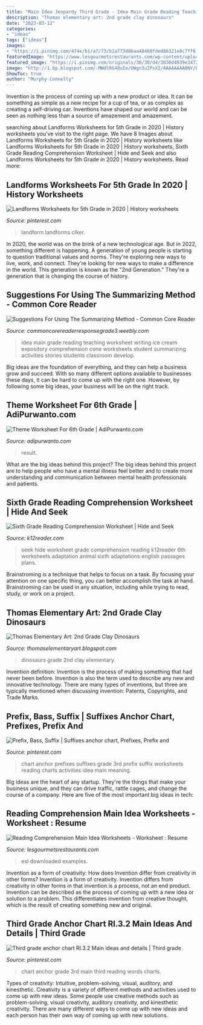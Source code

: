 ```yaml
---
title: "Main Idea Jeopardy Third Grade - Idea Main Grade Reading Teaching Worksheet Writing Ice Cream Expository Comprehension Cone Worksheets Student Summarizing Activities Stories Students Classroom Develop"
description: "Thomas elementary art: 2nd grade clay dinosaurs"
date: "2023-03-12"
categories:
- "ideas"
tags: ["ideas"]
images:
- "https://i.pinimg.com/474x/b1/a7/73/b1a773d86aa48460fded86321e0c7ff6.jpg"
featuredImage: "https://www.lesgourmetsrestaurants.com/wp-content/uploads/2020/05/reading-comprehension-main-idea-worksheets.jpg"
featured_image: "https://i.pinimg.com/originals/30/30/d4/3030d4939e3472dc368e8db93c0f64be.jpg"
image: "http://1.bp.blogspot.com/-MWdlRS48uIo/UWgn3uIPsXI/AAAAAAAABNY/DEsExrJ_o4E/s320/DSC00903.JPG"
ShowToc: true
author: "Murphy Connelly"
---
```



Invention is the process of coming up with a new product or idea. It can be something as simple as a new recipe for a cup of tea, or as complex as creating a self-driving car. Inventions have shaped our world and can be seen as nothing less than a source of amazement and amazement.

	

		
searching about Landforms Worksheets for 5th Grade in 2020 | History worksheets you've visit to the right page. We have 8 Images about Landforms Worksheets for 5th Grade in 2020 | History worksheets like Landforms Worksheets for 5th Grade in 2020 | History worksheets, Sixth Grade Reading Comprehension Worksheet | Hide and Seek and also Landforms Worksheets for 5th Grade in 2020 | History worksheets. Read more:
		
    
## Landforms Worksheets For 5th Grade In 2020 | History Worksheets

<img loading=lazy src="https://i.pinimg.com/originals/30/30/d4/3030d4939e3472dc368e8db93c0f64be.jpg" onerror="this.onerror=null;this.src='https://tse1.mm.bing.net/th?id=OIP.P6ZcvM0MuqYXJLV26dOq4wHaJc&amp;pid=15.1';" alt="Landforms Worksheets for 5th Grade in 2020 | History worksheets">

_Source: pinterest.com_

>landform landforms clker. 

	

In 2020, the world was on the brink of a new technological age. But in 2022, something different is happening. A generation of young people is starting to question traditional values and norms. They're exploring new ways to live, work, and connect. They're looking for new ways to make a difference in the world. This generation is known as the "2nd Generation." They're a generation that is changing the course of history.

    
## Suggestions For Using The Summarizing Method - Common Core Reader

<img loading=lazy src="http://commoncorereaderresponsegrade3.weebly.com/uploads/3/0/7/4/30747801/5346409_orig.jpg" onerror="this.onerror=null;this.src='https://tse1.mm.bing.net/th?id=OIP.zwgGDPUdWYuZl59kr0M7uwHaJ2&amp;pid=15.1';" alt="Suggestions For Using The Summarizing Method - Common Core Reader">

_Source: commoncorereaderresponsegrade3.weebly.com_

>idea main grade reading teaching worksheet writing ice cream expository comprehension cone worksheets student summarizing activities stories students classroom develop. 

	

Big ideas are the foundation of everything, and they can help a business grow and succeed. With so many different options available to businesses these days, it can be hard to come up with the right one. However, by following some big ideas, your business will be on the right track.

    
## Theme Worksheet For 6th Grade | AdiPurwanto.com

<img loading=lazy src="https://i.pinimg.com/474x/b1/a7/73/b1a773d86aa48460fded86321e0c7ff6.jpg" onerror="this.onerror=null;this.src='https://tse3.mm.bing.net/th?id=OIP.VN_dAS6NiI0XlWGNoK_cegAAAA&amp;pid=15.1';" alt="Theme Worksheet For 6th Grade | AdiPurwanto.com">

_Source: adipurwanto.com_

>result. 

	

What are the big ideas behind this project?
The big ideas behind this project are to help people who have a mental illness feel better and to create more understanding and communication between mental health professionals and patients.

    
## Sixth Grade Reading Comprehension Worksheet | Hide And Seek

<img loading=lazy src="http://www.k12reader.com/wp-content/uploads/GR6_Hide_And_Seek.jpg" onerror="this.onerror=null;this.src='https://tse4.mm.bing.net/th?id=OIP.pLt958l6B3xIz7nnG9DlEwHaJl&amp;pid=15.1';" alt="Sixth Grade Reading Comprehension Worksheet | Hide and Seek">

_Source: k12reader.com_

>seek hide worksheet grade comprehension reading k12reader 6th worksheets adaptation animal sixth adaptations english passages plans. 

	

Brainstroming is a technique that helps to focus on a task. By focusing your attention on one specific thing, you can better accomplish the task at hand. Brainstroming can be used in any situation, including while trying to read, study, or work on a project.

    
## Thomas Elementary Art: 2nd Grade Clay Dinosaurs

<img loading=lazy src="http://1.bp.blogspot.com/-MWdlRS48uIo/UWgn3uIPsXI/AAAAAAAABNY/DEsExrJ_o4E/s320/DSC00903.JPG" onerror="this.onerror=null;this.src='https://tse1.mm.bing.net/th?id=OIP.6xFYONUtj8ESuwlhmvyy1wAAAA&amp;pid=15.1';" alt="Thomas Elementary Art: 2nd Grade Clay Dinosaurs">

_Source: thomaselementaryart.blogspot.com_

>dinosaurs grade 2nd clay elementary. 

	

Invention definition:
Invention is the process of making something that had never been before. Invention is also the term used to describe any new and innovative technology. There are many types of inventions, but three are typically mentioned when discussing invention: Patents, Copyrights, and Trade Marks.

    
## Prefix, Bass, Suffix | Suffixes Anchor Chart, Prefixes, Prefix And

<img loading=lazy src="https://i.pinimg.com/736x/5b/f2/3b/5bf23bee0003761641ab6fab5bc3d318.jpg" onerror="this.onerror=null;this.src='https://tse3.mm.bing.net/th?id=OIP.u1QqnlssaLueaJ_UVODu1AHaJ3&amp;pid=15.1';" alt="Prefix, Bass, Suffix | Suffixes anchor chart, Prefixes, Prefix and">

_Source: pinterest.com_

>chart anchor prefixes suffixes grade 3rd prefix suffix worksheets reading charts activities idea main meaning. 

	

Big ideas are the heart of any startup. They're the things that make your business unique, and they can drive traffic, rattle cages, and change the course of a company. Here are five of the most important big ideas in tech: 

    
## Reading Comprehension Main Idea Worksheets - Worksheet : Resume

<img loading=lazy src="https://www.lesgourmetsrestaurants.com/wp-content/uploads/2020/05/reading-comprehension-main-idea-worksheets.jpg" onerror="this.onerror=null;this.src='https://tse4.mm.bing.net/th?id=OIP.r34oR0ipZA3oxCFRQm9UBwHaKb&amp;pid=15.1';" alt="Reading Comprehension Main Idea Worksheets - Worksheet : Resume">

_Source: lesgourmetsrestaurants.com_

>esl downloaded examples. 

	

Invention as a form of creativity: How does Invention differ from creativity in other forms?
Invention is a form of creativity. Invention differs from creativity in other forms in that invention is a process, not an end product. Invention can be described as the process of coming up with a new idea or solution to a problem. This differentiates invention from creative thought, which is the result of creating something new and original.

    
## Third Grade Anchor Chart RI.3.2 Main Ideas And Details | Third Grade

<img loading=lazy src="https://i.pinimg.com/originals/f5/73/a5/f573a5f0a0e94978e6faaa4cb4685fbc.jpg" onerror="this.onerror=null;this.src='https://tse1.mm.bing.net/th?id=OIP.gIwIiAYNOKtJ4A8OCdo08QHaJ4&amp;pid=15.1';" alt="Third grade anchor chart RI.3.2 Main ideas and details | Third grade">

_Source: pinterest.com_

>chart anchor grade 3rd main third reading words charts. 

	

Types of creativity: Intuitive, problem-solving, visual, auditory, and kinesthetic.
Creativity is a variety of different methods and activities used to come up with new ideas. Some people use creative methods such as problem-solving, visual creativity, auditory creativity, and kinesthetic creativity. There are many different ways to come up with new ideas and each person has their own way of coming up with new solutions.


